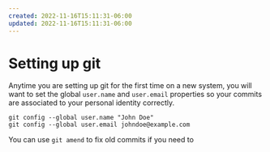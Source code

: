 ```yaml
---
created: 2022-11-16T15:11:31-06:00
updated: 2022-11-16T15:11:31-06:00
---
```

# Setting up git

Anytime you are setting up git for the first time on a new system, you will want to set the global `user.name` and `user.email` properties so your commits are associated to your personal identity correctly.

```console
git config --global user.name "John Doe"
git config --global user.email johndoe@example.com
```

You can use `git amend` to fix old commits if you need to 